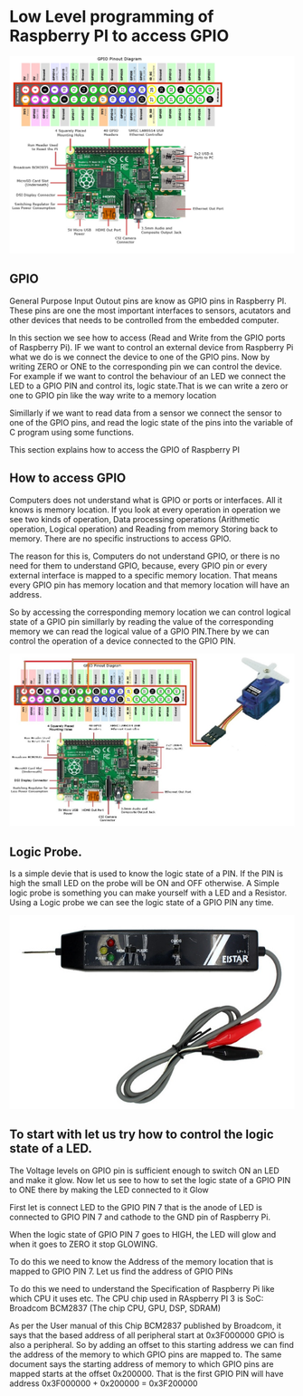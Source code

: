# Low Level programming of Raspberry PI to access GPIO


![GPIO](GPIO_RPI.jpg?raw=true "Title")

## GPIO
General Purpose Input Outout pins are know as GPIO pins in Raspberry PI. These pins are one the most important interfaces
to sensors, acutators and other devices that needs to be controlled from the embedded computer.

In this section we see how to access (Read and Write from the GPIO ports of Raspberry Pi). IF we want to control an external
device from Raspberry Pi what we do is we connect the device to one of the GPIO pins. Now by writing ZERO or ONE to the corresponding
pin we can control the device. For example if we want to control the behaviour of an LED we connect the LED to a GPIO PIN and
control its, logic state.That is we can write a zero or one to GPIO pin like the way write to a memory location

Simillarly if we want to read data from a sensor we connect the sensor to one of the GPIO pins, and read the logic state of the pins into the variable of C program using some functions. 

This section explains how to access the GPIO of Raspberry PI

## How to access GPIO
Computers does not understand what is GPIO or ports or interfaces. All it knows is memory location. If you look at every operation in operation we see two kinds of operation, Data processing operations (Arithmetic operation, Logical operation) and Reading from memory 
Storing back to memory. There are no specific instructions to access GPIO. 

The reason for this is, Computers do not understand GPIO, or there is no need for them  to understand GPIO, because, every GPIO pin or every external interface is mapped to a specific memory location. That means every GPIO pin has memory location and that memory location will have an address. 

So by accessing the corresponding memory location we can control logical state of a GPIO pin simillarly by reading the value of the corresponding memory we can read the logical value of a GPIO PIN.There by we can control the operation of a device connected to the GPIO PIN.

![GPIO](gpio-device.jpg?raw=true "Title")

## Logic Probe.
Is a simple devie that is used to know the logic state of a PIN. If the PIN is high the small LED on the probe will be ON and OFF otherwise. A Simple logic probe is something you can make yourself with a LED and a Resistor. Using a Logic probe we can see the logic state of a GPIO PIN any time.

![GPIO](logic-probe.jpg?raw=true "Title")

## To start with let us try how to control the logic state of a LED.
The Voltage levels on GPIO pin is sufficient enough to switch ON an LED and make it glow. Now let us see to how to set the logic state of a GPIO PIN to ONE there by making the LED connected to it Glow

First let is connect LED to the GPIO PIN 7 that is the anode of LED is connected to GPIO PIN 7 and cathode to the GND pin of Raspberry Pi.

When the logic state of GPIO PIN 7 goes to HIGH, the LED will glow and when it goes to ZERO it stop GLOWING.

To do this we need to know the Address of the memory location that is mapped to GPIO PIN 7. Let us find the address of GPIO PINs

To do this we need to understand the Specification of Raspberry Pi like which CPU it uses etc. The CPU chip used in RAspberry PI 3 is 
SoC: Broadcom BCM2837 (The chip CPU, GPU, DSP, SDRAM)

As per the User manual of this Chip BCM2837 published by Broadcom, it says that the based address of all peripheral start at 0x3F000000
GPIO is also a peripheral. So by adding an offset to this starting address we can find the address of the memory to which GPIO pins
are mapped to. The same document says the starting address of memory to which GPIO pins are mapped starts at the offset 0x200000. That is the first GPIO PIN will have address 0x3F000000 + 0x200000 = 0x3F200000 
